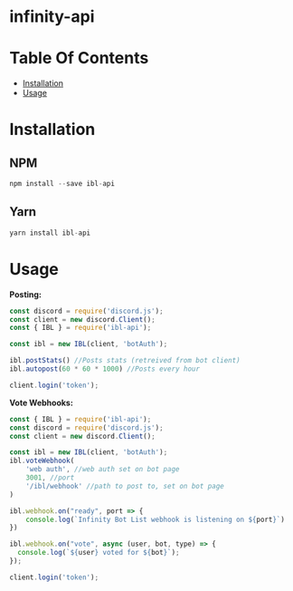# infinity-api 

# Table Of Contents

- [Installation](#installation)
- [Usage](#usage)

# Installation

## NPM

```js
npm install --save ibl-api
```

## Yarn

```js
yarn install ibl-api
```

# Usage

**Posting:**

```js
const discord = require('discord.js');
const client = new discord.Client();
const { IBL } = require('ibl-api');

const ibl = new IBL(client, 'botAuth');

ibl.postStats() //Posts stats (retreived from bot client)
ibl.autopost(60 * 60 * 1000) //Posts every hour

client.login('token');
```

**Vote Webhooks:**

```js
const { IBL } = require('ibl-api');
const discord = require('discord.js');
const client = new discord.Client();

const ibl = new IBL(client, 'botAuth');
ibl.voteWebhook(
    'web auth', //web auth set on bot page
    3001, //port
    '/ibl/webhook' //path to post to, set on bot page
)

ibl.webhook.on("ready", port => {
    console.log(`Infinity Bot List webhook is listening on ${port}`)
})

ibl.webhook.on("vote", async (user, bot, type) => {
  console.log(`${user} voted for ${bot}`);
});

client.login('token');
```

